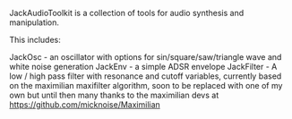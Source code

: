 JackAudioToolkit is a collection of tools for audio synthesis and manipulation.

This includes:

JackOsc - an oscillator with options for sin/square/saw/triangle wave and white noise generation
JackEnv - a simple ADSR envelope
JackFilter - A low / high pass filter with resonance and cutoff variables, currently based on the maximilian maxifilter algorithm, soon to be replaced with one of my own but until then many thanks to the maximilian devs at https://github.com/micknoise/Maximilian